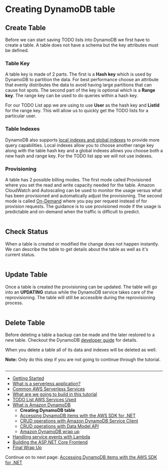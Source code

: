 # Creating DynamoDB table

## Create Table

Before we can start saving TODO lists into DynamoDB we first have to create a table. A table does not have a schema but the key 
attributes must be defined.

### Table Key

A table key is made of 2 parts. The first is a **Hash key** which is used by DynamoDB to partition the data. For best performance choose an attribute
that evenly distributes the data to avoid having large partitions that can cause hot spots. The second part of the key is optional 
which is a **Range key**. The range key can be used to do queries within a hash key.

For our TODO List app we are using to use **User** as the hash key and **ListId** for the range key. This will allow us to quickly get 
the TODO lists for a particular user.

### Table Indexes
DynamoDB also supports [local indexes and global indexes](https://docs.aws.amazon.com/amazondynamodb/latest/developerguide/SecondaryIndexes.html) to provide more query capabilities. Local indexes allow you to choose another
range key along with the table hash key and a global indexes allows you choose both a new hash and range key. For the TODO list app 
we will not use indexes.

### Provisioning

A table has 2 possible billing modes. The first mode called Provisioned where you set the read and write capacity needed for the table. Amazon CloudWatch and Autoscaling can be
used to monitor the usage versus what has been provisioned and automatically adjust the provisioning. The second mode is called 
[On-Demand](https://aws.amazon.com/blogs/aws/amazon-dynamodb-on-demand-no-capacity-planning-and-pay-per-request-pricing/) where you pay per
request instead of for provision requests. The guidance is to use provisioned mode if the usage is predictable and on-demand when the traffic
is difficult to predict.


```cs --source-file ../Snippets/CreateTable.cs --project ../Snippets/Snippets.csproj --region create_table
```


## Check Status

When a table is created or modified the change does not happen instantly. We can describe the table to get details about the table as 
well as it's current status.

```cs --source-file ../Snippets/CreateTable.cs --project ../Snippets/Snippets.csproj --region check_status
```

## Update Table

Once a table is created the provisioning can be updated. The table will go into an **UPDATING** status while the DynamoDB service takes
care of the reprovisioning. The table will still be accessible during the reprovisioning process.

```cs --source-file ../Snippets/CreateTable.cs --project ../Snippets/Snippets.csproj --region update_table
```



## Delete Table

Before deleting a table a backup can be made and the later restored to a new table. Checkout the 
DynamoDB [developer guide](https://docs.aws.amazon.com/amazondynamodb/latest/developerguide/BackupRestore.html) for details.

When you delete a table all of its data and indexes will be deleted as well.


**Note:** Only do this step if you are not going to continue through the tutorial.

```cs --source-file ../Snippets/CreateTable.cs --project ../Snippets/Snippets.csproj --region delete_table
```

<!-- Generated Navigation -->
---

* [Getting Started](../GettingStarted.md)
* [What is a serverless application?](../WhatIsServerless.md)
* [Common AWS Serverless Services](../CommonServerlessServices.md)
* [What are we going to build in this tutorial](../WhatAreWeBuilding.md)
* [TODO List AWS Services Used](../TODOListServices.md)
* [What is Amazon DynamoDB](../DynamoDBModule/WhatIsDynamoDB.md)
  * **Creating DynamoDB table**
  * [Accessing DynamoDB items with the AWS SDK for .NET](../DynamoDBModule/DotNetDynamoDBAPIs.md)
  * [CRUD operations with Amazon DynamoDB Service Client](../DynamoDBModule/DDBServiceClientAPI.md)
  * [CRUD operations with Data Model API](../DynamoDBModule/DotNetDynamoDBDataModel.md)
  * [Amazon DynamoDB wrap up](../DynamoDBModule/DynamoDBWrapUp.md)
* [Handling service events with Lambda](../StreamProcessing/ServiceEvents.md)
* [Building the ASP.NET Core Frontend](../ASP.NETCoreFrontend/TheFrontend.md)
* [Final Wrap Up](../FinalWrapup.md)

Continue on to next page: [Accessing DynamoDB items with the AWS SDK for .NET](../DynamoDBModule/DotNetDynamoDBAPIs.md)

